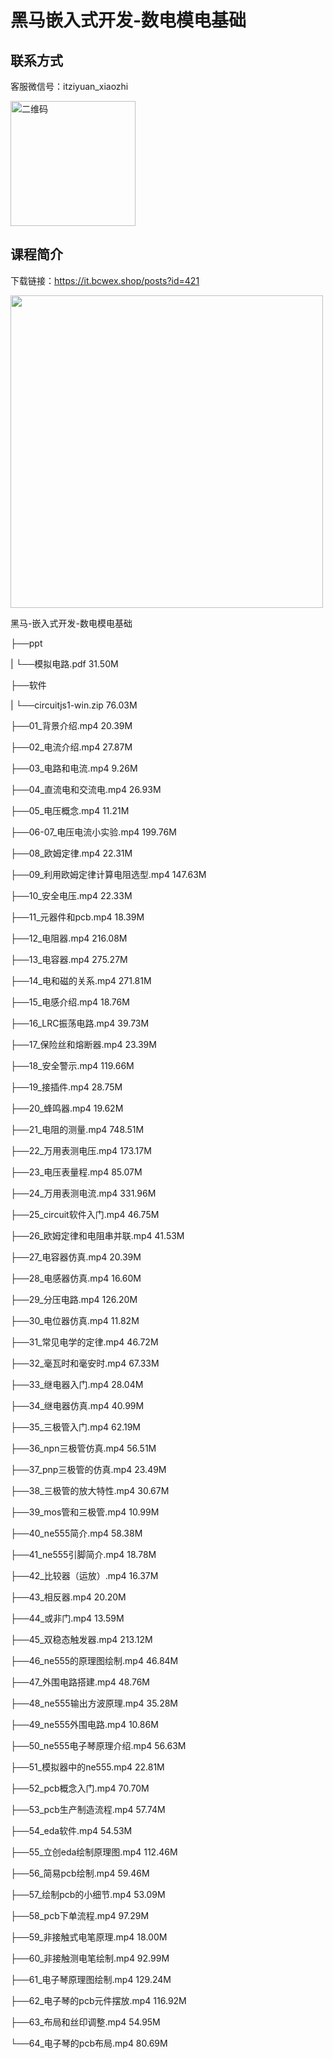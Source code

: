 # 黑马嵌入式开发-数电模电基础

## 联系方式

客服微信号：itziyuan_xiaozhi

<img src="https://ziyuanyun.oss-cn-guangzhou.aliyuncs.com/common/20240614073449/666b82192834a.jpg" width="200" height="200" alt="二维码">

## 课程简介

下载链接：https://it.bcwex.shop/posts?id=421

<img src="https://ziyuanyun.oss-cn-guangzhou.aliyuncs.com/yun/20240515151922/664461fac1159.jpg" width="500" alt="">

  黑马-嵌入式开发-数电模电基础



 ├──ppt

 | └──模拟电路.pdf 31.50M

 ├──软件

 | └──circuitjs1-win.zip 76.03M

 ├──01_背景介绍.mp4 20.39M

 ├──02_电流介绍.mp4 27.87M

 ├──03_电路和电流.mp4 9.26M

 ├──04_直流电和交流电.mp4 26.93M

 ├──05_电压概念.mp4 11.21M

 ├──06-07_电压电流小实验.mp4 199.76M

 ├──08_欧姆定律.mp4 22.31M

 ├──09_利用欧姆定律计算电阻选型.mp4 147.63M

 ├──10_安全电压.mp4 22.33M

 ├──11_元器件和pcb.mp4 18.39M

 ├──12_电阻器.mp4 216.08M

 ├──13_电容器.mp4 275.27M

 ├──14_电和磁的关系.mp4 271.81M

 ├──15_电感介绍.mp4 18.76M

 ├──16_LRC振荡电路.mp4 39.73M

 ├──17_保险丝和熔断器.mp4 23.39M

 ├──18_安全警示.mp4 119.66M

 ├──19_接插件.mp4 28.75M

 ├──20_蜂鸣器.mp4 19.62M

 ├──21_电阻的测量.mp4 748.51M

 ├──22_万用表测电压.mp4 173.17M

 ├──23_电压表量程.mp4 85.07M

 ├──24_万用表测电流.mp4 331.96M

 ├──25_circuit软件入门.mp4 46.75M

 ├──26_欧姆定律和电阻串并联.mp4 41.53M

 ├──27_电容器仿真.mp4 20.39M

 ├──28_电感器仿真.mp4 16.60M

 ├──29_分压电路.mp4 126.20M

 ├──30_电位器仿真.mp4 11.82M

 ├──31_常见电学的定律.mp4 46.72M

 ├──32_毫瓦时和毫安时.mp4 67.33M

 ├──33_继电器入门.mp4 28.04M

 ├──34_继电器仿真.mp4 40.99M

 ├──35_三极管入门.mp4 62.19M

 ├──36_npn三极管仿真.mp4 56.51M

 ├──37_pnp三极管的仿真.mp4 23.49M

 ├──38_三极管的放大特性.mp4 30.67M

 ├──39_mos管和三极管.mp4 10.99M

 ├──40_ne555简介.mp4 58.38M

 ├──41_ne555引脚简介.mp4 18.78M

 ├──42_比较器（运放）.mp4 16.37M

 ├──43_相反器.mp4 20.20M

 ├──44_或非门.mp4 13.59M

 ├──45_双稳态触发器.mp4 213.12M

 ├──46_ne555的原理图绘制.mp4 46.84M

 ├──47_外围电路搭建.mp4 48.76M

 ├──48_ne555输出方波原理.mp4 35.28M

 ├──49_ne555外围电路.mp4 10.86M

 ├──50_ne555电子琴原理介绍.mp4 56.63M

 ├──51_模拟器中的ne555.mp4 22.81M

 ├──52_pcb概念入门.mp4 70.70M

 ├──53_pcb生产制造流程.mp4 57.74M

 ├──54_eda软件.mp4 54.53M

 ├──55_立创eda绘制原理图.mp4 112.46M

 ├──56_简易pcb绘制.mp4 59.46M

 ├──57_绘制pcb的小细节.mp4 53.09M

 ├──58_pcb下单流程.mp4 97.29M

 ├──59_非接触式电笔原理.mp4 18.00M

 ├──60_非接触测电笔绘制.mp4 92.99M

 ├──61_电子琴原理图绘制.mp4 129.24M

 ├──62_电子琴的pcb元件摆放.mp4 116.92M

 ├──63_布局和丝印调整.mp4 54.95M

 └──64_电子琴的pcb布局.mp4 80.69M

  